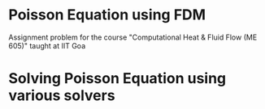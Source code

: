 # Poisson Equation using FDM
Assignment problem for the course "Computational Heat & Fluid Flow (ME 605)" taught at IIT Goa

# Solving Poisson Equation using various solvers
